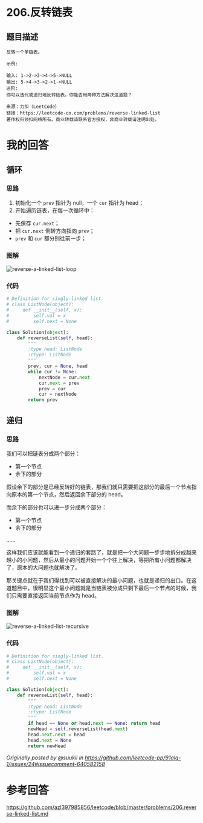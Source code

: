 # 206.反转链表

## 题目描述

```
反转一个单链表。

示例:

输入: 1->2->3->4->5->NULL
输出: 5->4->3->2->1->NULL
进阶:
你可以迭代或递归地反转链表。你能否用两种方法解决这道题？

来源：力扣（LeetCode）
链接：https://leetcode-cn.com/problems/reverse-linked-list
著作权归领扣网络所有。商业转载请联系官方授权，非商业转载请注明出处。
```


# 我的回答

## 循环

### 思路

1. 初始化一个 `prev` 指针为 null，一个 `cur` 指针为 head；
2. 开始遍历链表，在每一次循环中：
  - 先保存 `cur.next`；
  - 把 `cur.next` 倒转方向指向 `prev`；
  - `prev` 和 `cur` 都分别往前一步；

### 图解

![reverse-a-linked-list-loop](../assets/reverse-a-linked-list-loop.png)

### 代码
```py
# Definition for singly-linked list.
# class ListNode(object):
#     def __init__(self, x):
#         self.val = x
#         self.next = None

class Solution(object):
    def reverseList(self, head):
        """
        :type head: ListNode
        :rtype: ListNode
        """
        prev, cur = None, head
        while cur != None:
            nextNode = cur.next
            cur.next = prev
            prev = cur
            cur = nextNode
        return prev
```

## 递归

### 思路

我们可以把链表分成两个部分：

- 第一个节点
- 余下的部分

假设余下的部分是已经反转好的链表，那我们就只需要把这部分的最后一个节点指向原本的第一个节点，然后返回余下部分的 head。

而余下的部分也可以进一步分成两个部分：

- 第一个节点
- 余下的部分

......

这样我们应该就能看到一个递归的套路了，就是把一个大问题一步步地拆分成越来越小的小问题，然后从最小的问题开始一个个往上解决，等把所有小问题都解决了，原本的大问题也就解决了。

那关键点就在于我们得找到可以被直接解决的最小问题，也就是递归的出口。在这道题目中，很明显这个最小问题就是当链表被分成只剩下最后一个节点的时候，我们只需要直接返回当前节点作为 head。

### 图解

![reverse-a-linked-list-recursive](../assets/reverse-a-linked-list-recursive.png)


### 代码

```py
# Definition for singly-linked list.
# class ListNode(object):
#     def __init__(self, x):
#         self.val = x
#         self.next = None

class Solution(object):
    def reverseList(self, head):
        """
        :type head: ListNode
        :rtype: ListNode
        """
        if head == None or head.next == None: return head
        newHead = self.reverseList(head.next)
        head.next.next = head
        head.next = None
        return newHead
```

_Originally posted by @suukii in https://github.com/leetcode-pp/91alg-1/issues/24#issuecomment-640582158_


# 参考回答

https://github.com/azl397985856/leetcode/blob/master/problems/206.reverse-linked-list.md